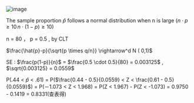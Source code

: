 ![image](https://github.com/user-attachments/assets/d9901825-a219-4709-a1e7-727dc7829014)

The sample proportion $\hat{p}$ follows a normal distribution when n is large $(n \cdot p \geq 10 \, n \cdot (1 - p) \geq 10)$ 

n = 80 ， p = 0.5 , by CLT

$\frac{\hat{p}-p}{\sqrt{p \times q/n}} \rightarrow^d N ( 0,1)$

SE : $\frac{p(1-p)}{n}$ = $\frac{0.5 \cdot 0.5}{80} = 0.003125$ , $\sqrt{0.003125} = 0.0559$

P(.44 < $\hat{p}$ < .61) = P($\frac{0.44 - 0.5}{0.0559} < Z < \frac{0.61 - 0.5}{0.0559}$) = P(－1.073 < Z < 1.968) = P(Z < 1.967) - P(Z < -1.073) = 0.9750 - 0.1419 = 0.8331(查表得)
